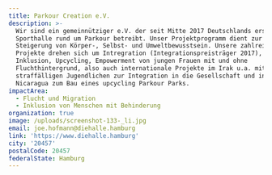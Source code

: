 ```yaml
---
title: Parkour Creation e.V.
description: >-
  Wir sind ein gemeinnütziger e.V. der seit Mitte 2017 Deutschlands erste
  Sporthalle rund um Parkour betreibt. Unser Projektprogramm dient zur wirksamen
  Steigerung von Körper-, Selbst- und Umweltbewusstsein. Unsere zahlreichen
  Projekte drehen sich um Intregration (Integrationspreisträger 2017),
  Inklusion, Upcycling, Empowerment von jungen Frauen mit und ohne
  Fluchthintergrund, also auch internationale Projekte im Irak u.a. mit
  straffälligen Jugendlichen zur Integration in die Gesellschaft und in
  Nicaragua zum Bau eines upcycling Parkour Parks.
impactArea:
  - Flucht und Migration
  - Inklusion von Menschen mit Behinderung
organization: true
image: /uploads/screenshot-133-_li.jpg
email: joe.hofmann@diehalle.hamburg
link: 'https://www.diehalle.hamburg'
city: '20457'
postalCode: 20457
federalState: Hamburg
---
```


